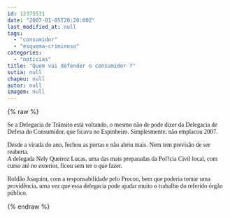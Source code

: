 ```yaml
---
id: 12375531
date: "2007-01-05T20:20:00Z"
last_modified_at: null
tags:
  - "consumidor"
  - "esquema-criminoso"
categories:
  - "noticias"
title: "Quem vai defender o consumidor ?"
sutia: null
chapeu: null
autor: null
imagem: null
---
```

{% raw %}
<p><P><FONT face=Verdana>Se a Delegacia de Trânsito está voltando, o mesmo não de pode dizer da Delegacia de Defesa do Consumidor, que ficava no Espinheiro. Simplesmente, não emplacou 2007.</FONT></P></p>
<p><P><FONT face=Verdana>Desde a virada do ano, fechou as portas e não abriu mais. Nem tem previsão de ser reaberta.<BR>A delegada Nely Queiroz Lucas, uma das mais preparadas da Pol?cia Civil local, com curso até no exterior, ficou sem ter o que fazer.</FONT></P></p>
<p><P><FONT face=Verdana>Roldão Joaquim, com a responsabilidade pelo Procon, bem que poderia tomar uma providência, uma vez que essa delegacia pode ajudar muito o trabalho do referido órgão público.</FONT></P> </p>
{% endraw %}